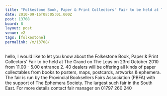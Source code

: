 ```yaml
---
title: "Folkestone Book, Paper & Print Collectors' Fair to be held at The Grand on The Leas on 23rd October 2010"
date: 2010-09-16T08:05:01.000Z
post: 13708
board: 8
layout: post
venue: v2
tags: [folkestone]
permalink: /m/13708/
---
```

hello, I would like to let you know about the Folkestone Book, Paper & Print Collectors' Fair to be held at The Grand on The Leas on 23rd October 2010 from 11.00 - 5.00 entrance 2. 40 dealers will be offering all kinds of paper collectables from books to posters, maps, postcards, artworks & ephemera. The fair is run by the Provincial Booksellers Fairs Association (PBFA) with the support of The Ephemera Society. The largest such fair in the South East. For more details contact fair manager on 01797 260 240
